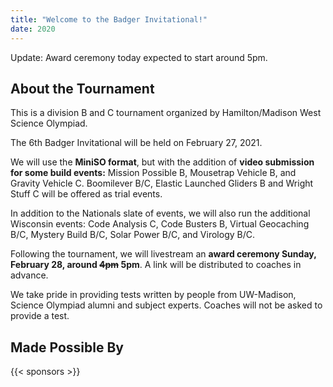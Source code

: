 ```yaml
---
title: "Welcome to the Badger Invitational!"
date: 2020
---
```


Update: Award ceremony today expected to start around 5pm.

## About the Tournament

This is a division B and C tournament organized by Hamilton/Madison West
Science Olympiad.

The 6th Badger Invitational will be held on February 27, 2021. 

We will use the **MiniSO format**, but with the addition of **video 
submission for some build events:** Mission Possible B, Mousetrap 
Vehicle B, and Gravity Vehicle C. Boomilever B/C, Elastic Launched Gliders B and 
Wright Stuff C will be offered as trial events.

In addition to the Nationals slate of events, we will also run the 
additional Wisconsin events: Code Analysis C, Code Busters B, Virtual 
Geocaching B/C, Mystery Build B/C, Solar Power B/C, and Virology B/C.

Following the tournament, we will livestream an **award ceremony Sunday, 
February 28, around ~~4pm~~ 5pm**. A link will be distributed to coaches in advance.

We take pride in providing tests written by people from UW-Madison, 
Science Olympiad alumni and subject experts. Coaches will not be 
asked to provide a test.

## Made Possible By
{{< sponsors >}}
